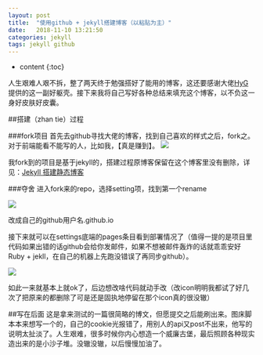```yaml
---
layout: post
title:  "使用github + jekyll搭建博客（以粘贴为主）"
date:   2018-11-10 13:21:50
categories: jekyll
tags: jekyll github
---
```


* content
{:toc}

人生艰难人艰不拆，整了两天终于勉强搭好了能用的博客，这还要感谢大佬[HyG](https://github.com/Gaohaoyanghttps://ww2.sinaimg.cn/large/bfe05ea9ly1fx2vvay155j20fh0cwgq3.jpg)提供的这一副好躯壳。接下来我将自己写好各种总结来填充这个博客，以不负这一身好皮肤好皮囊。

##搭建（zhan tie）过程

###fork项目
首先去github寻找大佬的博客，找到自己喜欢的样式之后，fork之。对于前端能看不能写的人，比如我，【真是赚到】。
![](https://ww2.sinaimg.cn/large/bfe05ea9ly1fx2vvay155j20fh0cwgq3.jpg)

我fork到的项目是基于jekyll的，搭建过程原博客保留在这个博客里没有删除，详见：[Jekyll 搭建静态博客](https://bhmulberry.github.io/2015/02/15/create-my-blog-with-jekyll/)

###夺舍
进入fork来的repo，选择setting项，找到第一个rename

![](https://ww2.sinaimg.cn/large/bfe05ea9ly1fx2w2gg75qj20ju08xgm4.jpg)

改成自己的github用户名.github.io

接下来就可以在settings底端的pages条目看到部署情况了（值得一提的是项目里代码如果出错的话github会给你发邮件，如果不想被邮件轰炸的话就乖乖安好Ruby + jekll，在自己的机器上先跑没错误了再同步github）。

![](https://ww2.sinaimg.cn/large/bfe05ea9ly1fx2w6h57z0j20ms07b74k.jpg)

如此一来就基本上就ok了，后边想改啥代码就动手改（改icon明明我都试了好几次了把原来的都删除了可是还是固执地停留在那个icon真的很没辙）


##写在后面
这是拿来测试的一篇很简略的博文，但愿提交之后能刷出来。图床脚本本来想写一个的，自己的cookie光报错了，用别人的api又post不出来，他写的说明太扯淡了。人生艰难，很多时候你内心想造一个威廉古堡，最后照顾各种现实造出来的是小沙子堆。没辙没辙，以后慢慢加油了。




